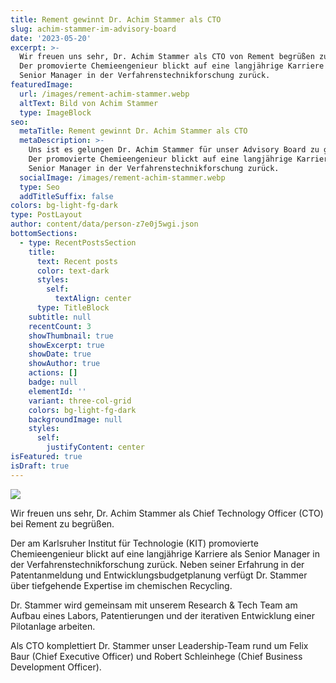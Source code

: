 ```yaml
---
title: Rement gewinnt Dr. Achim Stammer als CTO
slug: achim-stammer-im-advisory-board
date: '2023-05-20'
excerpt: >-
  Wir freuen uns sehr, Dr. Achim Stammer als CTO von Rement begrüßen zu dürfen.
  Der promovierte Chemieengenieur blickt auf eine langjährige Karriere als
  Senior Manager in der Verfahrenstechnikforschung zurück. 
featuredImage:
  url: /images/rement-achim-stammer.webp
  altText: Bild von Achim Stammer
  type: ImageBlock
seo:
  metaTitle: Rement gewinnt Dr. Achim Stammer als CTO
  metaDescription: >-
    Uns ist es gelungen Dr. Achim Stammer für unser Advisory Board zu gewinnen.
    Der promovierte Chemieengenieur blickt auf eine langjährige Karriere als
    Senior Manager in der Verfahrenstechnikforschung zurück. 
  socialImage: /images/rement-achim-stammer.webp
  type: Seo
  addTitleSuffix: false
colors: bg-light-fg-dark
type: PostLayout
author: content/data/person-z7e0j5wgi.json
bottomSections:
  - type: RecentPostsSection
    title:
      text: Recent posts
      color: text-dark
      styles:
        self:
          textAlign: center
      type: TitleBlock
    subtitle: null
    recentCount: 3
    showThumbnail: true
    showExcerpt: true
    showDate: true
    showAuthor: true
    actions: []
    badge: null
    elementId: ''
    variant: three-col-grid
    colors: bg-light-fg-dark
    backgroundImage: null
    styles:
      self:
        justifyContent: center
isFeatured: true
isDraft: true
---
```

![](/images/rement-achim-stammer.webp)

Wir freuen uns sehr, Dr. Achim Stammer als Chief Technology Officer (CTO) bei Rement zu begrüßen. 

Der am Karlsruher Institut für Technologie (KIT) promovierte Chemieengenieur blickt auf eine langjährige Karriere als Senior Manager in der Verfahrenstechnikforschung zurück. Neben seiner Erfahrung in der Patentanmeldung und Entwicklungsbudgetplanung verfügt Dr. Stammer über tiefgehende Expertise im chemischen Recycling.

Dr. Stammer wird gemeinsam mit unserem Research & Tech Team am Aufbau eines Labors, Patentierungen und der iterativen Entwicklung einer Pilotanlage arbeiten.

Als CTO komplettiert Dr. Stammer unser Leadership-Team rund um Felix Baur (Chief Executive Officer) und Robert Schleinhege (Chief Business Development Officer). 

